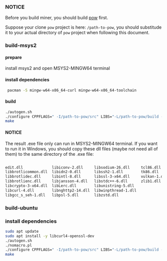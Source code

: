 
### NOTICE

Before you build miner, you should build [pow](https://github.com/bitbi-core/pow) first.

Suppose your clone `pow` project is here: `/path-to-pow`, you should substitude it to your actual directory of `pow` project when following this document.

### build-msys2

#### prepare

install msys2 and open MSYS2-MINGW64 terminal

#### install dependencies

```bash
 pacman -S mingw-w64-x86_64-curl mingw-w64-x86_64-toolchain
```

#### build

```bash
./autogen.sh
./configure CPPFLAGS=" -I/path-to-pow/src" LIBS="-L/path-to-pow/build -lrandomx"
make
```

#### NOTICE

The result .exe file only can run in MSYS2-MINGW64 terminal. If you want to run it in Windows, you should copy these dll files (maybe not need all of them) to the same directory of the .exe file:

```bash

edit.dll             libiconv-2.dll     libsodium-26.dll     tcl86.dll
libbrotlicommon.dll  libidn2-0.dll      libssh2-1.dll        tk86.dll
libbrotlidec.dll     libintl-8.dll      libssl-3-x64.dll     vulkan-1.dll
libbrotlienc.dll     libjansson-4.dll   libstdc++-6.dll      zlib1.dll
libcrypto-3-x64.dll  libLerc.dll        libunistring-5.dll
libcurl-4.dll        libnghttp2-14.dll  libwinpthread-1.dll
libgcc_s_seh-1.dll   libpsl-5.dll       libzstd.dll

```

### build-ubuntu

### install dependencies

```bash
sudo apt update
sudo apt install -y libcurl4-openssl-dev
./autogen.sh
./nomacro.pl
./configure CPPFLAGS=" -I/path-to-pow/src" LIBS="-L/path-to-pow/build -lrandomx"
make
```
